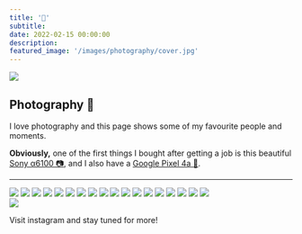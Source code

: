 ```yaml
---
title: '📸'
subtitle: 
date: 2022-02-15 00:00:00
description: 
featured_image: '/images/photography/cover.jpg'
---
```


![](/images/photography/cover.jpg)

## Photography 📸

I love photography and this page shows some of my favourite people and moments.

**Obviously,** one of the first things I bought after getting a job is this beautiful [Sony α6100 📷](https://www.sony.co.in/electronics/interchangeable-lens-cameras/ilce-6100), and I also have a [Google Pixel 4a 📱](https://store.google.com/product/pixel_4a).

---

<div class="gallery" data-columns="3">
	<img src="/images/photography/DSC00238.jpg">
	<img src="/images/photography/2.jpg">
	<img src="/images/photography/DSC00470.jpg">
	<img src="/images/photography/3.jpg">
	<img src="/images/photography/DSC01023.jpg">
	<img src="/images/photography/DSC00289-1.jpg">
	<img src="/images/photography/DSC01305.jpg">
	<img src="/images/photography/1.jpg">
	<img src="/images/photography/4.jpg">
	<img src="/images/photography/DSC00073.jpg">
	<img src="/images/photography/5.jpg">
	<img src="/images/photography/6.jpg">
	<img src="/images/photography/0.jpg">
	<img src="/images/photography/11.jpg">
	<img src="/images/photography/7.jpg">
	<img src="/images/photography/9.jpg">
	<img src="/images/photography/10.jpg">
	<img src="/images/photography/b.jpg">
</div>
<div class="gallery" data-columns="1">
	<img src="/images/photography/single.jpg">
</div>

 Visit instagram and stay tuned for more!